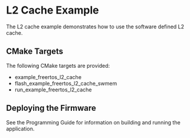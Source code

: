 # L2 Cache Example

The L2 cache example demonstrates how to use the software defined L2 cache.

## CMake Targets

The following CMake targets are provided:

- example_freertos_l2_cache
- flash_example_freertos_l2_cache_swmem
- run_example_freertos_l2_cache

## Deploying the Firmware

See the Programming Guide for information on building and running the application.
